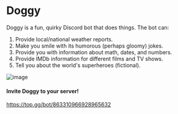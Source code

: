 # Doggy

Doggy is a fun, quirky Discord bot that does things. 
The bot can:
1. Provide local/national weather reports.
2. Make you smile with its humorous (perhaps gloomy) jokes.
3. Provide you with information about math, dates, and numbers.
4. Provide IMDb information for different films and TV shows.
5. Tell you about the world's superheroes (fictional).

![image](https://user-images.githubusercontent.com/69082867/129700022-6ad66e57-0930-455e-807d-291336a7ca4c.png)

#### Invite Doggy to your server!
https://top.gg/bot/863310966928965632
